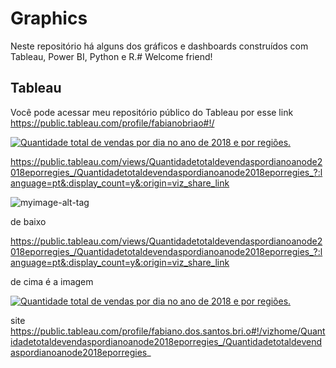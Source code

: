 # Graphics
Neste repositório há alguns dos gráficos e dashboards construídos com Tableau, Power BI, Python e R.# Welcome friend!
## Tableau 
Você pode acessar meu repositório público do Tableau por esse link https://public.tableau.com/profile/fabianobriao#!/


<div class='tableauPlaceholder' id='viz1619989807308' style='position: relative'><noscript><a href='#'><img alt='Quantidade  total de vendas por dia no ano de 2018 e por regiões. ' src='https:&#30;&#30;public.tableau.com&#30;static&#30;images&#30;Qu&#30;Quantidadetotaldevendaspordianoanode2018eporregies_&#30;Quantidadetotaldevendaspordianoanode2018eporregies_&#30;1_rss.png' style='border: none' /></a></noscript><object class='tableauViz'  style='display:none;'><param name='host_url' value='https%3A%2F%2Fpublic.tableau.com%2F' /> <param name='embed_code_version' value='3' /> <param name='site_root' value='' /><param name='name' value='Quantidadetotaldevendaspordianoanode2018eporregies_&#30;Quantidadetotaldevendaspordianoanode2018eporregies_' /><param name='tabs' value='no' /><param name='toolbar' value='yes' /><param name='static_image' value='https:&#30;&#30;public.tableau.com&#30;static&#30;images&#30;Qu&#30;Quantidadetotaldevendaspordianoanode2018eporregies_&#30;Quantidadetotaldevendaspordianoanode2018eporregies_&#30;1.png' /> <param name='animate_transition' value='yes' /><param name='display_static_image' value='yes' /><param name='display_spinner' value='yes' /><param name='display_overlay' value='yes' /><param name='display_count' value='yes' /><param name='language' value='pt' width="250"/></object></div>  


https://public.tableau.com/views/Quantidadetotaldevendaspordianoanode2018eporregies_/Quantidadetotaldevendaspordianoanode2018eporregies_?:language=pt&:display_count=y&:origin=viz_share_link

![myimage-alt-tag]("https://public.tableau.com/views/Quantidadetotaldevendaspordianoanode2018eporregies_/Quantidadetotaldevendaspordianoanode2018eporregies_?:language=pt&:display_count=y&:origin=viz_share_link")

de baixo

https://public.tableau.com/views/Quantidadetotaldevendaspordianoanode2018eporregies_/Quantidadetotaldevendaspordianoanode2018eporregies_?:language=pt&:display_count=y&:origin=viz_share_link


de cima é a imagem

<div class='tableauPlaceholder' id='viz1619990535504' style='position: relative'><noscript><a href='#'><img alt='Quantidade  total de vendas por dia no ano de 2018 e por regiões. ' src='https:&#47;&#47;public.tableau.com&#47;static&#47;images&#47;Qu&#47;Quantidadetotaldevendaspordianoanode2018eporregies_&#47;Quantidadetotaldevendaspordianoanode2018eporregies_&#47;1_rss.png' style='border: none' /></a></noscript><object class='tableauViz'  style='display:none;'><param name='host_url' value='https%3A%2F%2Fpublic.tableau.com%2F' /> <param name='embed_code_version' value='3' /> <param name='site_root' value='' /><param name='name' value='Quantidadetotaldevendaspordianoanode2018eporregies_&#47;Quantidadetotaldevendaspordianoanode2018eporregies_' /><param name='tabs' value='no' /><param name='toolbar' value='yes' /><param name='static_image' value='https:&#47;&#47;public.tableau.com&#47;static&#47;images&#47;Qu&#47;Quantidadetotaldevendaspordianoanode2018eporregies_&#47;Quantidadetotaldevendaspordianoanode2018eporregies_&#47;1.png' /> <param name='animate_transition' value='yes' /><param name='display_static_image' value='yes' /><param name='display_spinner' value='yes' /><param name='display_overlay' value='yes' /><param name='display_count' value='yes' /><param name='language' value='pt' /></object></div>              


site
https://public.tableau.com/profile/fabiano.dos.santos.bri.o#!/vizhome/Quantidadetotaldevendaspordianoanode2018eporregies_/Quantidadetotaldevendaspordianoanode2018eporregies_

